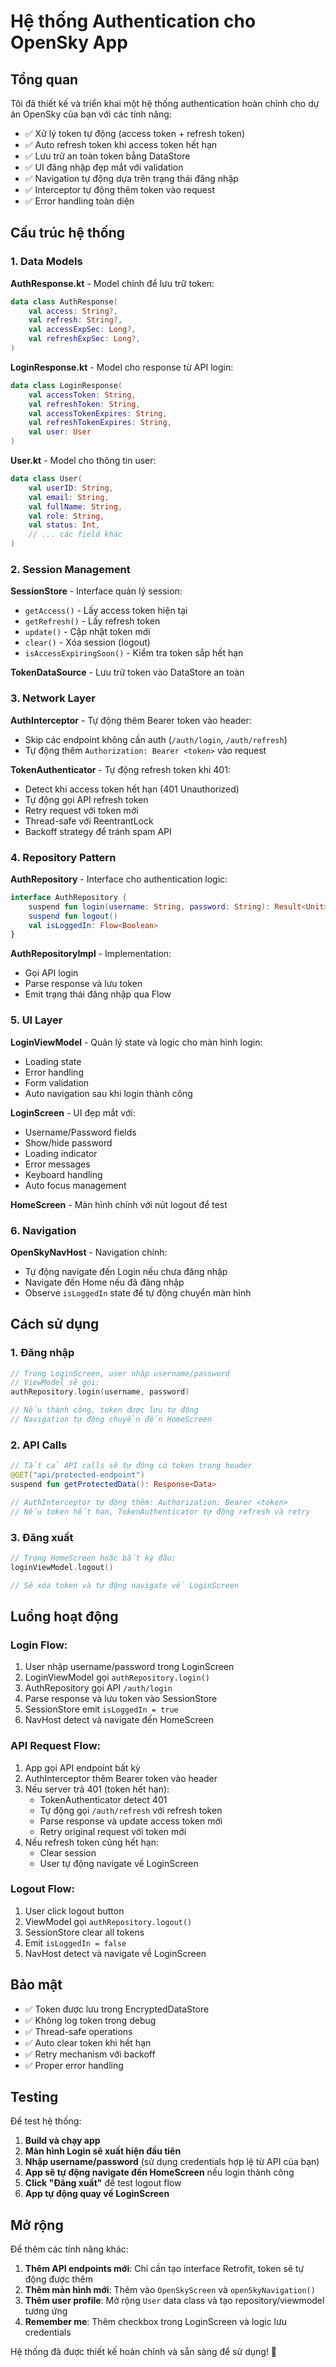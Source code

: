 # Hệ thống Authentication cho OpenSky App

## Tổng quan

Tôi đã thiết kế và triển khai một hệ thống authentication hoàn chỉnh cho dự án OpenSky của bạn với các tính năng:

- ✅ Xử lý token tự động (access token + refresh token)
- ✅ Auto refresh token khi access token hết hạn
- ✅ Lưu trữ an toàn token bằng DataStore
- ✅ UI đăng nhập đẹp mắt với validation
- ✅ Navigation tự động dựa trên trạng thái đăng nhập
- ✅ Interceptor tự động thêm token vào request
- ✅ Error handling toàn diện

## Cấu trúc hệ thống

### 1. Data Models

**AuthResponse.kt** - Model chính để lưu trữ token:
```kotlin
data class AuthResponse(
    val access: String?,
    val refresh: String?,
    val accessExpSec: Long?,
    val refreshExpSec: Long?,
)
```

**LoginResponse.kt** - Model cho response từ API login:
```kotlin
data class LoginResponse(
    val accessToken: String,
    val refreshToken: String,
    val accessTokenExpires: String,
    val refreshTokenExpires: String,
    val user: User
)
```

**User.kt** - Model cho thông tin user:
```kotlin
data class User(
    val userID: String,
    val email: String,
    val fullName: String,
    val role: String,
    val status: Int,
    // ... các field khác
)
```

### 2. Session Management

**SessionStore** - Interface quản lý session:
- `getAccess()` - Lấy access token hiện tại
- `getRefresh()` - Lấy refresh token
- `update()` - Cập nhật token mới
- `clear()` - Xóa session (logout)
- `isAccessExpiringSoon()` - Kiểm tra token sắp hết hạn

**TokenDataSource** - Lưu trữ token vào DataStore an toàn

### 3. Network Layer

**AuthInterceptor** - Tự động thêm Bearer token vào header:
- Skip các endpoint không cần auth (`/auth/login`, `/auth/refresh`)
- Tự động thêm `Authorization: Bearer <token>` vào request

**TokenAuthenticator** - Tự động refresh token khi 401:
- Detect khi access token hết hạn (401 Unauthorized)
- Tự động gọi API refresh token
- Retry request với token mới
- Thread-safe với ReentrantLock
- Backoff strategy để tránh spam API

### 4. Repository Pattern

**AuthRepository** - Interface cho authentication logic:
```kotlin
interface AuthRepository {
    suspend fun login(username: String, password: String): Result<Unit>
    suspend fun logout()
    val isLoggedIn: Flow<Boolean>
}
```

**AuthRepositoryImpl** - Implementation:
- Gọi API login
- Parse response và lưu token
- Emit trạng thái đăng nhập qua Flow

### 5. UI Layer

**LoginViewModel** - Quản lý state và logic cho màn hình login:
- Loading state
- Error handling
- Form validation
- Auto navigation sau khi login thành công

**LoginScreen** - UI đẹp mắt với:
- Username/Password fields
- Show/hide password
- Loading indicator
- Error messages
- Keyboard handling
- Auto focus management

**HomeScreen** - Màn hình chính với nút logout để test

### 6. Navigation

**OpenSkyNavHost** - Navigation chính:
- Tự động navigate đến Login nếu chưa đăng nhập
- Navigate đến Home nếu đã đăng nhập
- Observe `isLoggedIn` state để tự động chuyển màn hình

## Cách sử dụng

### 1. Đăng nhập
```kotlin
// Trong LoginScreen, user nhập username/password
// ViewModel sẽ gọi:
authRepository.login(username, password)

// Nếu thành công, token được lưu tự động
// Navigation tự động chuyển đến HomeScreen
```

### 2. API Calls
```kotlin
// Tất cả API calls sẽ tự động có token trong header
@GET("api/protected-endpoint")
suspend fun getProtectedData(): Response<Data>

// AuthInterceptor tự động thêm: Authorization: Bearer <token>
// Nếu token hết hạn, TokenAuthenticator tự động refresh và retry
```

### 3. Đăng xuất
```kotlin
// Trong HomeScreen hoặc bất kỳ đâu:
loginViewModel.logout()

// Sẽ xóa token và tự động navigate về LoginScreen
```

## Luồng hoạt động

### Login Flow:
1. User nhập username/password trong LoginScreen
2. LoginViewModel gọi `authRepository.login()`
3. AuthRepository gọi API `/auth/login`
4. Parse response và lưu token vào SessionStore
5. SessionStore emit `isLoggedIn = true`
6. NavHost detect và navigate đến HomeScreen

### API Request Flow:
1. App gọi API endpoint bất kỳ
2. AuthInterceptor thêm Bearer token vào header
3. Nếu server trả 401 (token hết hạn):
    - TokenAuthenticator detect 401
    - Tự động gọi `/auth/refresh` với refresh token
    - Parse response và update access token mới
    - Retry original request với token mới
4. Nếu refresh token cũng hết hạn:
    - Clear session
    - User tự động navigate về LoginScreen

### Logout Flow:
1. User click logout button
2. ViewModel gọi `authRepository.logout()`
3. SessionStore clear all tokens
4. Emit `isLoggedIn = false`
5. NavHost detect và navigate về LoginScreen

## Bảo mật

- ✅ Token được lưu trong EncryptedDataStore
- ✅ Không log token trong debug
- ✅ Thread-safe operations
- ✅ Auto clear token khi hết hạn
- ✅ Retry mechanism với backoff
- ✅ Proper error handling

## Testing

Để test hệ thống:

1. **Build và chạy app**
2. **Màn hình Login sẽ xuất hiện đầu tiên**
3. **Nhập username/password** (sử dụng credentials hợp lệ từ API của bạn)
4. **App sẽ tự động navigate đến HomeScreen** nếu login thành công
5. **Click "Đăng xuất"** để test logout flow
6. **App tự động quay về LoginScreen**

## Mở rộng

Để thêm các tính năng khác:

1. **Thêm API endpoints mới**: Chỉ cần tạo interface Retrofit, token sẽ tự động được thêm
2. **Thêm màn hình mới**: Thêm vào `OpenSkyScreen` và `openSkyNavigation()`
3. **Thêm user profile**: Mở rộng `User` data class và tạo repository/viewmodel tương ứng
4. **Remember me**: Thêm checkbox trong LoginScreen và logic lưu credentials

Hệ thống đã được thiết kế hoàn chỉnh và sẵn sàng để sử dụng! 🚀
